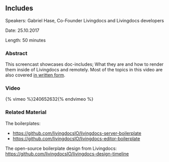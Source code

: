 ## Includes

Speakers: Gabriel Hase, Co-Founder Livingdocs and Livingdocs developers

Date: 25.10.2017

Length: 50 minutes

### Abstract

This screencast showcases doc-includes; What they are and how to render them inside of Livingdocs and remotely.
Most of the topics in this video are also covered [in written form](../reference-docs/doc-includes/intro.md).


### Video

{% vimeo %}240652632{% endvimeo %}

### Related Material

The boilerplates:
- https://github.com/livingdocsIO/livingdocs-server-boilerplate
- https://github.com/livingdocsIO/livingdocs-editor-boilerplate

The open-source boilerplate design from Livingdocs: https://github.com/livingdocsIO/livingdocs-design-timeline
